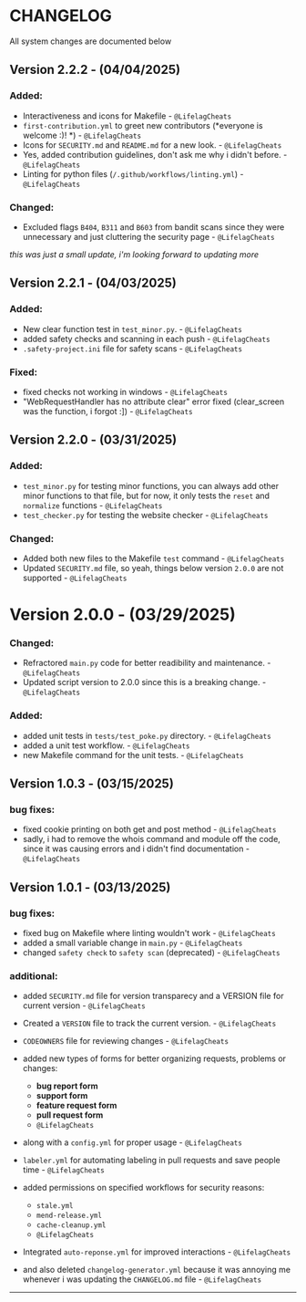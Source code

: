 CHANGELOG
=========


All system changes are documented below

## Version 2.2.2 - (04/04/2025)

### Added:

- Interactiveness and icons for Makefile - `@LifelagCheats`
- `first-contribution.yml` to greet new contributors (*everyone is welcome :)! *) - `@LifelagCheats`
- Icons for `SECURITY.md` and `README.md` for a new look. - `@LifelagCheats`
- Yes, added contribution guidelines, don't ask me why i didn't before. - `@LifelagCheats`
- Linting for python files (`/.github/workflows/linting.yml`) - `@LifelagCheats`

### Changed:

- Excluded flags `B404`, `B311` and `B603` from bandit scans since they were unnecessary
and just cluttering the security page - `@LifelagCheats`

*this was just a small update, i'm looking forward to updating more*

## Version 2.2.1 - (04/03/2025)

### Added:
- New clear function test in `test_minor.py`. - `@LifelagCheats`
- added safety checks and scanning in each push - `@LifelagCheats`
- `.safety-project.ini` file for safety scans - `@LifelagCheats`

### Fixed:

- fixed checks not working in windows - `@LifelagCheats`
- "WebRequestHandler has no attribute clear" error fixed (clear_screen was the function, i forgot :]) - `@LifelagCheats`


## Version 2.2.0 - (03/31/2025)

### Added:
- `test_minor.py` for testing minor functions, you can always add other minor functions to that file, but for now, it only tests the `reset` and `normalize` functions - `@LifelagCheats`
- `test_checker.py` for testing the website checker - `@LifelagCheats`

### Changed:
- Added both new files to the Makefile `test` command - `@LifelagCheats`
- Updated `SECURITY.md` file, so yeah, things below version `2.0.0` are not supported - `@LifelagCheats`

# Version 2.0.0 - (03/29/2025)

### Changed:
- Refractored `main.py` code for better readibility and maintenance. - `@LifelagCheats`
- Updated script version to 2.0.0 since this is a breaking change. - `@LifelagCheats`

### Added:
- added unit tests in `tests/test_poke.py` directory. - `@LifelagCheats`
- added a unit test workflow. - `@LifelagCheats`
- new Makefile command for the unit tests. - `@LifelagCheats`


## Version 1.0.3 - (03/15/2025)

### bug fixes:
- fixed cookie printing on both get and post method - `@LifelagCheats`
- sadly, i had to remove the whois command and module off the code, since it was causing errors and i didn't find documentation - `@LifelagCheats`




## Version 1.0.1 - (03/13/2025)


### bug fixes:
- fixed bug on Makefile where linting wouldn't work - `@LifelagCheats`
- added a small variable change in `main.py` - `@LifelagCheats`
- changed `safety check` to `safety scan` (deprecated) - `@LifelagCheats`

### additional:
- added `SECURITY.md` file for version transparecy and a VERSION file for current version - `@LifelagCheats`
- Created a `VERSION` file to track the current version. - `@LifelagCheats`
- `CODEOWNERS` file for reviewing changes - `@LifelagCheats`
- added new types of forms for better organizing requests, problems or changes: 
  - **bug report form**
  - **support form**
  - **feature request form**
  - **pull request form**
  - `@LifelagCheats`
- along with a `config.yml` for proper usage - `@LifelagCheats`
  
- `labeler.yml` for automating labeling in pull requests and save people time - `@LifelagCheats`
- added permissions on specified workflows for security reasons:
  - `stale.yml`
  - `mend-release.yml`
  - `cache-cleanup.yml`
  - `@LifelagCheats`
- Integrated `auto-reponse.yml` for improved interactions - `@LifelagCheats`
- and also deleted `changelog-generator.yml` because it was annoying me whenever i was updating the `CHANGELOG.md` file - `@LifelagCheats`

------------------------

